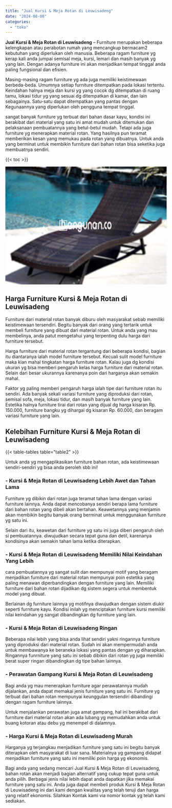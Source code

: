 ```yaml
---
title: "Jual Kursi & Meja Rotan di Leuwisadeng"
date: "2024-08-08"
categories: 
  - "toko"
---
```


**Jual Kursi & Meja Rotan di Leuwisadeng** – Furniture merupakan beberapa kelengkapan atau perabotan rumah yang mencangkup bermacam2 kebutuhan yang diperlukan oleh manusia. Beberapa ragam furniture yg kerap kali anda jumpai semisal meja, kursi, lemari dan masih banyak yg yang lain. Dengan adanya furniture ini akan menjadikan tempat tinggal anda paling fungsional dan efisien.

Masing-masing ragam furniture yg ada juga memiliki keistimewaan berbeda-beda. Umumnya setiap furniture ditempatkan pada lokasi tertentu. Keindahan halnya meja dan kursi yg yang cocok dg ditempatkan di ruang tamu, lokasi tidur yg yang sesuai dg ditempatkan di kamar, dan lain sebagainya. Satu-satu dapat ditempatkan yang pantas dengan Kegunaannya yang diperlukan oleh pengguna tempat tinggal.

sangat banyak furniture yg terbuat dari bahan dasar kayu, kondisi ini berakibat dari material yang satu ini amat mudah untuk ditemukan dan pelaksanaan pembuatannya yang betul-betul mudah. Tetapi ada juga furniture yg menerapkan material rotan. Yang hasilnya pun teramat memberikan kesan yang memukau pada rotan yang dibuatnya. Untuk anda yang berminat untuk membikin furniture dari bahan rotan bisa seketika juga membuatnya sendiri.

{{< toc >}}

![Jual Kursi & Meja Rotan di Leuwisadeng](/images/kursi-meja-rotan-murah39.png)

## Harga Furniture Kursi & Meja Rotan di Leuwisadeng

Furniture dari material rotan banyak diburu oleh masyarakat sebab memiliki keistimewaan tersendiri. Begitu banyak dari orang yang tertarik untuk membeli furniture yang dibuat dari material rotan. Untuk anda yang mau membelinya, anda patut mengetahui yang terpenting dulu harga dari furniture tersebut.

Harga furniture dari material rotan tergantung dari beberapa kondisi, bagian itu diantaranya ialah model furniture tersebut. Kecuali sulit model furniture maka kian mahal tingkatan harga furniture rotan. Kalau juga dg kondisi ukuran yg bisa memberi pengaruh kelas harga furniture dari material rotan. Selain dari besar ukurannya karenanya poin dari harganya akan semakin mahal.

Faktor yg paling memberi pengaruh harga ialah tipe dari furniture rotan itu sendiri. Ada banyak sekali variasi furniture yang diproduksi dari rotan, semisal sofa, meja, lokasi tidur, dan masih banyak furniture yang lain. Estetika halnya furniture tirai dari rotan yang dijual dg harga kisaran Rp. 150.000, furniture bangku yg dihargai dg kisaran Rp. 60.000, dan beragam variasi furniture yang lain.

## Kelebihan Furniture Kursi & Meja Rotan di Leuwisadeng

{{< table-tables table="table2" >}}

Untuk anda yg mengaplikasikan furniture bahan rotan, ada keistimewaan sendiri-sendiri yg bisa anda peroleh sbb ini!

### \- Kursi & Meja Rotan di Leuwisadeng Lebih Awet dan Tahan Lama

Furniture yg dibikin dari rotan juga teramat tahan lama dengan variasi furniture lainnya. Anda dapat mencobanya sendiri berapa lama furniture dari bahan rotan yang dibeli akan bertahan. Keawetannya yang menjamin akan membikin begitu banyak orang berminat untuk menggunakan furniture yg satu ini.

Selain dari itu, keawetan dari furniture yg satu ini juga diberi pengaruh oleh si pembuatannya. diwujudkan secara tepat guna dan detil, karenanya kondisinya akan semakin tahan lama ketika diterapkan.

### \- Kursi & Meja Rotan di Leuwisadeng Memiliki Nilai Keindahan Yang Lebih

cara pembuatannya yg sangat sulit dan mempunyai motif yang beragam menjadikan furniture dari material rotan mempunyai poin estetika yang paling menawan diperbandingkan dengan furniture yang lain. Memiliki furniture dari bahan rotan dijadikan dg sistem segera untuk membentuk model yang dibuat.

Berlainan dg furniture lainnya yg motifnya diwujudkan dengan sistem diukir seperti furniture kayu. Kondisi inilah yg menciptakan furniture kursi memiliki nilai keindahan yg sangat dibandingkan dg furniture yang lain.

### \- Kursi & Meja Rotan di Leuwisadeng Ringan

Beberapa nilai lebih yang bisa anda lihat sendiri yakni ringannya furniture yang diproduksi dari material rotan. Sudah ini akan mempermudah anda untuk membawanya ke beraneka lokasi yang pantas dengan yg diharapkan. Ringannya funrniture yang satu ini sebab dibikin dari rotan yg juga memiliki berat super ringan dibandingkan dg tipe bahan lainnya.

### \- Perawatan Gampang Kursi & Meja Rotan di Leuwisadeng

Bagi anda yg mau menerapkan furniture agar perawatannya mudah dijalankan, anda dapat memakai jenis furniture yang satu ini. Furniture yg terbuat dari bahan rotan mempunyai keunggulan tersendiri dibandingi dengan ragam furniture lainnya.

Untuk menjalankan perawatan juga amat gampang, hal ini berakibat dari furniture dari material rotan akan ada lubang yg memudahkan anda untuk buang kotoran atau debu yg menempel di dalamnya.

### \- Harga Kursi & Meja Rotan di Leuwisadeng Murah

Harganya yg terjangkau menjadikan furniture yang satu ini begitu banyak diterapkan oleh masyarakat di luar sana. Materialnya yg gampang didapat menjadikan furniture yang satu ini memiliki poin harga yg ekonomis.

Bagi anda yang sedang mencari Jual Kursi & Meja Rotan di Leuwisadeng, bahan rotan akan menjadi bagian alternatif yang cukup tepat guna untuk anda pilih. Berbagai jenis nilai lebih dapat anda dapatkan jika memakai furniture yang satu ini. Anda juga dapat membeli produk Kursi & Meja Rotan di Leuwisadeng ini dari kami dengan kwalitas yang telah teruji dan harga yang relatif ekonomis. Silahkan Kontak kami via nomor kontak yg telah kami sediakan.
